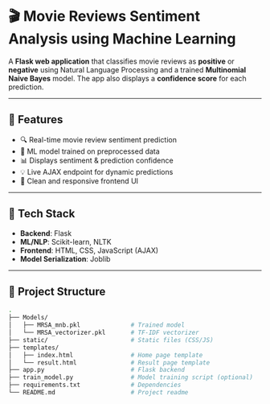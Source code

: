 # 🎬 Movie Reviews Sentiment Analysis using Machine Learning

A **Flask web application** that classifies movie reviews as **positive** or **negative** using Natural Language Processing and a trained **Multinomial Naive Bayes** model. The app also displays a **confidence score** for each prediction.

---

## 🚀 Features

- 🔍 Real-time movie review sentiment prediction
- 🧠 ML model trained on preprocessed data
- 📊 Displays sentiment & prediction confidence
- 💡 Live AJAX endpoint for dynamic predictions
- 🎨 Clean and responsive frontend UI

---

## 🧰 Tech Stack

- **Backend**: Flask
- **ML/NLP**: Scikit-learn, NLTK
- **Frontend**: HTML, CSS, JavaScript (AJAX)
- **Model Serialization**: Joblib

---

## 📁 Project Structure

```bash
.
├── Models/
│   ├── MRSA_mnb.pkl              # Trained model
│   └── MRSA_vectorizer.pkl       # TF-IDF vectorizer
├── static/                       # Static files (CSS/JS)
├── templates/
│   ├── index.html                # Home page template
│   └── result.html               # Result page template
├── app.py                        # Flask backend
├── train_model.py                # Model training script (optional)
├── requirements.txt              # Dependencies
└── README.md                     # Project readme
